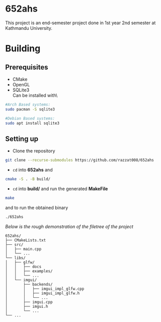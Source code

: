 # 652ahs

This project is an end-semester project done in 1st year 2nd semester at Kathmandu University.

# Building

## Prerequisites

- CMake
- OpenGL
- SQLite3\
  Can be installed with\

```bash
#Arch Based systems:
sudo pacman -S sqlite3

#Debian Based systems:
sudo apt install sqlite3
```


## Setting up

- Clone the repository

```bash
git clone --recurse-submodules https://github.com/razzat008/652ahs
```

- `cd` into **652ahs** and

```bash
cmake -S . -B build/
```

- `cd` into **build/** and run the generated **MakeFile**

```bash
make
```

and to run the obtained binary

```bash
./652ahs
```

_Below is the rough demonstration of the filetree of the project_

```
652ahs/
├── CMakeLists.txt
├── src/
│   ├── main.cpp
│   └── ...
└── libs/
│   ├── glfw/
│   │   ├── docs
│   │   ├── examples/
│   │   └── ...
│   └── imgui/
│       ├── backends/
│       │   ├── imgui_impl_glfw.cpp
│       │   ├── imgui_impl_glfw.h
│       │   └── ...
│       ├── imgui.cpp
│       ├── imgui.h
│       └── ...
└── ...
```

